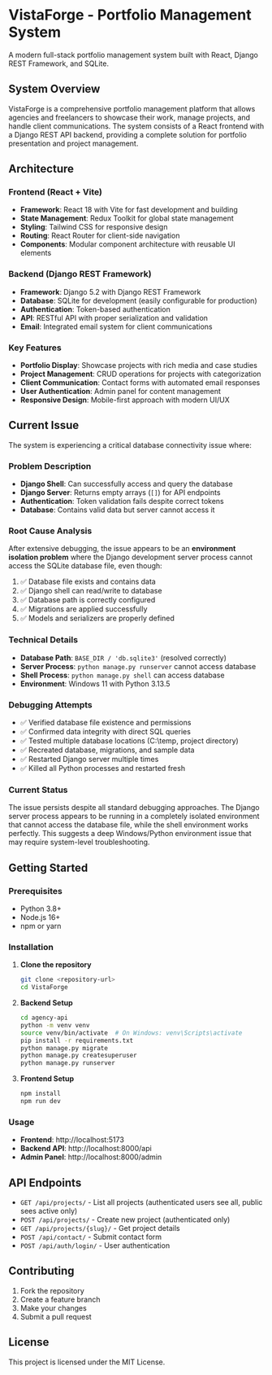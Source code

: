 # VistaForge - Portfolio Management System

A modern full-stack portfolio management system built with React, Django REST Framework, and SQLite.

## System Overview

VistaForge is a comprehensive portfolio management platform that allows agencies and freelancers to showcase their work, manage projects, and handle client communications. The system consists of a React frontend with a Django REST API backend, providing a complete solution for portfolio presentation and project management.

## Architecture

### Frontend (React + Vite)
- **Framework**: React 18 with Vite for fast development and building
- **State Management**: Redux Toolkit for global state management
- **Styling**: Tailwind CSS for responsive design
- **Routing**: React Router for client-side navigation
- **Components**: Modular component architecture with reusable UI elements

### Backend (Django REST Framework)
- **Framework**: Django 5.2 with Django REST Framework
- **Database**: SQLite for development (easily configurable for production)
- **Authentication**: Token-based authentication
- **API**: RESTful API with proper serialization and validation
- **Email**: Integrated email system for client communications

### Key Features
- **Portfolio Display**: Showcase projects with rich media and case studies
- **Project Management**: CRUD operations for projects with categorization
- **Client Communication**: Contact forms with automated email responses
- **User Authentication**: Admin panel for content management
- **Responsive Design**: Mobile-first approach with modern UI/UX

## Current Issue

The system is experiencing a critical database connectivity issue where:

### Problem Description
- **Django Shell**: Can successfully access and query the database
- **Django Server**: Returns empty arrays (`[]`) for API endpoints
- **Authentication**: Token validation fails despite correct tokens
- **Database**: Contains valid data but server cannot access it

### Root Cause Analysis
After extensive debugging, the issue appears to be an **environment isolation problem** where the Django development server process cannot access the SQLite database file, even though:

1. ✅ Database file exists and contains data
2. ✅ Django shell can read/write to database
3. ✅ Database path is correctly configured
4. ✅ Migrations are applied successfully
5. ✅ Models and serializers are properly defined

### Technical Details
- **Database Path**: `BASE_DIR / 'db.sqlite3'` (resolved correctly)
- **Server Process**: `python manage.py runserver` cannot access database
- **Shell Process**: `python manage.py shell` can access database
- **Environment**: Windows 11 with Python 3.13.5

### Debugging Attempts
- ✅ Verified database file existence and permissions
- ✅ Confirmed data integrity with direct SQL queries
- ✅ Tested multiple database locations (C:\temp, project directory)
- ✅ Recreated database, migrations, and sample data
- ✅ Restarted Django server multiple times
- ✅ Killed all Python processes and restarted fresh

### Current Status
The issue persists despite all standard debugging approaches. The Django server process appears to be running in a completely isolated environment that cannot access the database file, while the shell environment works perfectly. This suggests a deep Windows/Python environment issue that may require system-level troubleshooting.

## Getting Started

### Prerequisites
- Python 3.8+
- Node.js 16+
- npm or yarn

### Installation

1. **Clone the repository**
   ```bash
   git clone <repository-url>
   cd VistaForge
   ```

2. **Backend Setup**
   ```bash
   cd agency-api
   python -m venv venv
   source venv/bin/activate  # On Windows: venv\Scripts\activate
   pip install -r requirements.txt
   python manage.py migrate
   python manage.py createsuperuser
   python manage.py runserver
   ```

3. **Frontend Setup**
   ```bash
   npm install
   npm run dev
   ```

### Usage

- **Frontend**: http://localhost:5173
- **Backend API**: http://localhost:8000/api
- **Admin Panel**: http://localhost:8000/admin

## API Endpoints

- `GET /api/projects/` - List all projects (authenticated users see all, public sees active only)
- `POST /api/projects/` - Create new project (authenticated only)
- `GET /api/projects/{slug}/` - Get project details
- `POST /api/contact/` - Submit contact form
- `POST /api/auth/login/` - User authentication

## Contributing

1. Fork the repository
2. Create a feature branch
3. Make your changes
4. Submit a pull request

## License

This project is licensed under the MIT License.
